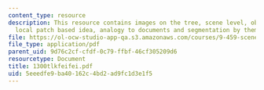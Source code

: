 ```yaml
---
content_type: resource
description: This resource contains images on the tree, scene level, object level,
  local patch based idea, analogy to documents and segmentation by themes.
file: https://ol-ocw-studio-app-qa.s3.amazonaws.com/courses/9-459-scene-understanding-symposium-spring-2006/5eeedfe9ba40162c4bd2ad9fc1d3e1f5_1300tlkfeifei.pdf
file_type: application/pdf
parent_uid: 9d76c2cf-cfdf-0c79-ffbf-46cf305209d6
resourcetype: Document
title: 1300tlkfeifei.pdf
uid: 5eeedfe9-ba40-162c-4bd2-ad9fc1d3e1f5
---
```

